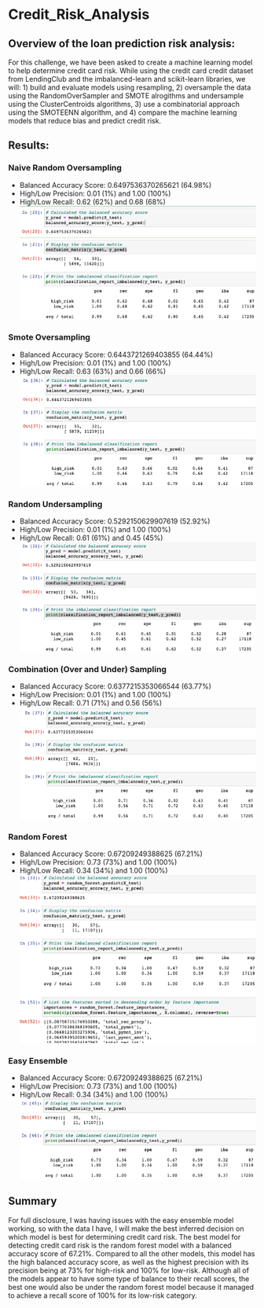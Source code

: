 # Credit_Risk_Analysis

## Overview of the loan prediction risk analysis:

For this challenge, we have been asked to create a machine learning model to help determine credit card risk. While using the credit card credit dataset from LendingClub and the imbalanced-learn and scikit-learn libraries, we will: 1) build and evaluate models using resampling, 2) oversample the data using the RandomOverSampler and SMOTE alrogithms and undersample using the ClusterCentroids algorithms, 3) use a combinatorial approach using the SMOTEENN algorithm, and 4) compare the machine learning models that reduce bias and predict credit risk.

## Results:
### Naive Random Oversampling
- Balanced Accuracy Score: 0.6497536370265621 (64.98%)
- High/Low Precision: 0.01 (1%) and 1.00 (100%)
- High/Low Recall: 0.62 (62%) and 0.68 (68%)
![Random_Oversampling.png](Images/Random_Oversampling.png)

### Smote Oversampling
- Balanced Accuracy Score: 0.6443721269403855 (64.44%)
- High/Low Precision: 0.01 (1%) and 1.00 (100%)
- High/Low Recall: 0.63 (63%) and 0.66 (66%)
![SMOTE_Oversampling.png](Images/SMOTE_Oversampling.png)

### Random Undersampling
- Balanced Accuracy Score: 0.5292150629907619 (52.92%)
- High/Low Precision: 0.01 (1%) and 1.00 (100%)
- High/Low Recall: 0.61 (61%) and 0.45 (45%)
![Random Undersampling.png](Images/Random_Undersampling.png)

### Combination (Over and Under) Sampling
- Balanced Accuracy Score: 0.6377215353066544 (63.77%)
- High/Low Precision: 0.01 (1%) and 1.00 (100%)
- High/Low Recall: 0.71 (71%) and 0.56 (56%)
![smoteenn.png](Images/smoteenn.png)

### Random Forest
- Balanced Accuracy Score: 0.67209249388625 (67.21%)
- High/Low Precision: 0.73 (73%) and 1.00 (100%)
- High/Low Recall: 0.34 (34%) and 1.00 (100%)
![Random_Forest.png](Images/Random_Forest.png)

### Easy Ensemble
- Balanced Accuracy Score: 0.67209249388625 (67.21%)
- High/Low Precision: 0.73 (73%) and 1.00 (100%)
- High/Low Recall: 0.34 (34%) and 1.00 (100%)
![EasyEnsemble.png](Images/EasyEnsemble.png)


## Summary

For full disclosure, I was having issues with the easy ensemble model working, so with the data I have, I will make the best inferred decision on which model is best for determining credit card risk. The best model for detecting credit card risk is the random forest model with a balanced accuracy score of 67.21%. Compared to all the other models, this model has the high balanced accuracy score, as well as the highest precision with its precision being at 73% for high-risk and 100% for low-risk. Although all of the models appear to have some type of balance to their recall scores, the best one would also be under the random forest model because it managed to achieve a recall score of 100% for its low-risk category.



